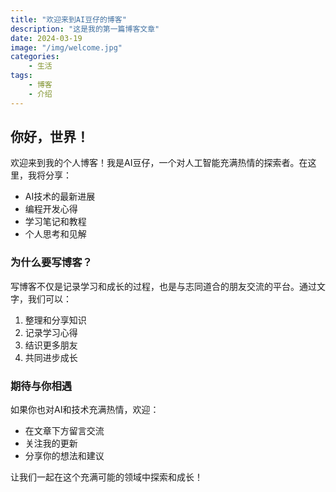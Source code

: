 ```yaml
---
title: "欢迎来到AI豆仔的博客"
description: "这是我的第一篇博客文章"
date: 2024-03-19
image: "/img/welcome.jpg"
categories:
    - 生活
tags:
    - 博客
    - 介绍
---
```


## 你好，世界！

欢迎来到我的个人博客！我是AI豆仔，一个对人工智能充满热情的探索者。在这里，我将分享：

- AI技术的最新进展
- 编程开发心得
- 学习笔记和教程
- 个人思考和见解

### 为什么要写博客？

写博客不仅是记录学习和成长的过程，也是与志同道合的朋友交流的平台。通过文字，我们可以：

1. 整理和分享知识
2. 记录学习心得
3. 结识更多朋友
4. 共同进步成长

### 期待与你相遇

如果你也对AI和技术充满热情，欢迎：

- 在文章下方留言交流
- 关注我的更新
- 分享你的想法和建议

让我们一起在这个充满可能的领域中探索和成长！ 